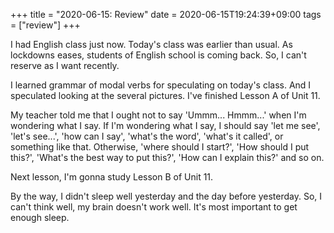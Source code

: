 +++
title =  "2020-06-15: Review"
date = 2020-06-15T19:24:39+09:00
tags = ["review"]
+++

I had English class just now.
Today's class was earlier than usual.
As lockdowns eases, students of English school is coming back.
So, I can't reserve as I want recently.

I learned grammar of modal verbs for speculating on today's class.
And I speculated looking at the several pictures.
I've finished Lesson A of Unit 11.

My teacher told me that I ought not to say 'Ummm... Hmmm...' when I'm wondering what I say.
If I'm wondering what I say, I should say 'let me see', 'let's see...', 
'how can I say', 'what's the word', 'what's it called', or something like that.
Otherwise, 'where should I start?', 'How should I put this?',
'What's the best way to put this?', 'How can I explain this?' and so on.

Next lesson, I'm gonna study Lesson B of Unit 11. 

By the way, I didn't sleep well yesterday and the day before yesterday.
So, I can't think well, my brain doesn't work well.
It's most important to get enough sleep.
